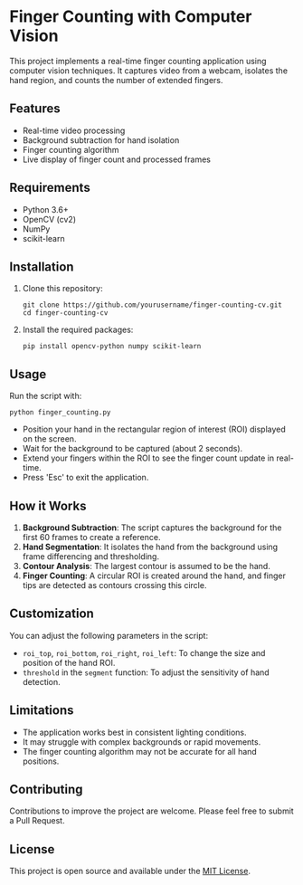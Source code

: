 # Finger Counting with Computer Vision

This project implements a real-time finger counting application using computer vision techniques. It captures video from a webcam, isolates the hand region, and counts the number of extended fingers.

## Features

- Real-time video processing
- Background subtraction for hand isolation
- Finger counting algorithm
- Live display of finger count and processed frames

## Requirements

- Python 3.6+
- OpenCV (cv2)
- NumPy
- scikit-learn

## Installation

1. Clone this repository:
   ```
   git clone https://github.com/yourusername/finger-counting-cv.git
   cd finger-counting-cv
   ```

2. Install the required packages:
   ```
   pip install opencv-python numpy scikit-learn
   ```

## Usage

Run the script with:

```
python finger_counting.py
```

- Position your hand in the rectangular region of interest (ROI) displayed on the screen.
- Wait for the background to be captured (about 2 seconds).
- Extend your fingers within the ROI to see the finger count update in real-time.
- Press 'Esc' to exit the application.

## How it Works

1. **Background Subtraction**: The script captures the background for the first 60 frames to create a reference.
2. **Hand Segmentation**: It isolates the hand from the background using frame differencing and thresholding.
3. **Contour Analysis**: The largest contour is assumed to be the hand.
4. **Finger Counting**: A circular ROI is created around the hand, and finger tips are detected as contours crossing this circle.

## Customization

You can adjust the following parameters in the script:

- `roi_top`, `roi_bottom`, `roi_right`, `roi_left`: To change the size and position of the hand ROI.
- `threshold` in the `segment` function: To adjust the sensitivity of hand detection.

## Limitations

- The application works best in consistent lighting conditions.
- It may struggle with complex backgrounds or rapid movements.
- The finger counting algorithm may not be accurate for all hand positions.

## Contributing

Contributions to improve the project are welcome. Please feel free to submit a Pull Request.

## License

This project is open source and available under the [MIT License](LICENSE).
